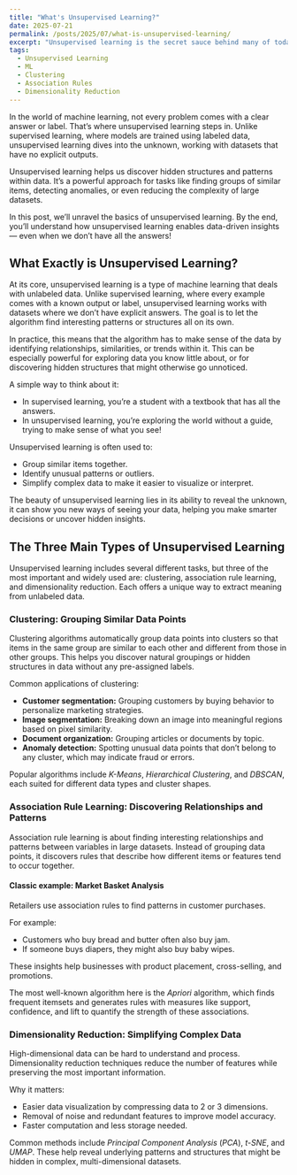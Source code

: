 ```yaml
---
title: "What's Unsupervised Learning?"
date: 2025-07-21
permalink: /posts/2025/07/what-is-unsupervised-learning/
excerpt: "Unsupervised learning is the secret sauce behind many of today’s most powerful AI tools, but how does it find patterns in data without any labels? In this post, we’ll uncover the magic of clustering, association rules, and dimensionality reduction, and show you how these techniques can transform raw data into deep insights. Ready to unlock the mysteries of your data? Let’s dive in!"
tags:
  - Unsupervised Learning
  - ML
  - Clustering
  - Association Rules
  - Dimensionality Reduction
---
```


In the world of machine learning, not every problem comes with a clear answer or label. That’s where unsupervised learning steps in. Unlike supervised learning, where models are trained using labeled data, unsupervised learning dives into the unknown, working with datasets that have no explicit outputs.

Unsupervised learning helps us discover hidden structures and patterns within data. It’s a powerful approach for tasks like finding groups of similar items, detecting anomalies, or even reducing the complexity of large datasets.

In this post, we’ll unravel the basics of unsupervised learning. By the end, you’ll understand how unsupervised learning enables data-driven insights — even when we don’t have all the answers!

## What Exactly is Unsupervised Learning?

At its core, unsupervised learning is a type of machine learning that deals with unlabeled data. Unlike supervised learning, where every example comes with a known output or label, unsupervised learning works with datasets where we don’t have explicit answers. The goal is to let the algorithm find interesting patterns or structures all on its own.

In practice, this means that the algorithm has to make sense of the data by identifying relationships, similarities, or trends within it. This can be especially powerful for exploring data you know little about, or for discovering hidden structures that might otherwise go unnoticed.

A simple way to think about it:

- In supervised learning, you’re a student with a textbook that has all the answers.
- In unsupervised learning, you’re exploring the world without a guide, trying to make sense of what you see!

Unsupervised learning is often used to:
- Group similar items together.
- Identify unusual patterns or outliers.
- Simplify complex data to make it easier to visualize or interpret.

The beauty of unsupervised learning lies in its ability to reveal the unknown, it can show you new ways of seeing your data, helping you make smarter decisions or uncover hidden insights.


## The Three Main Types of Unsupervised Learning

Unsupervised learning includes several different tasks, but three of the most important and widely used are: clustering, association rule learning, and dimensionality reduction. Each offers a unique way to extract meaning from unlabeled data.


### Clustering: Grouping Similar Data Points

Clustering algorithms automatically group data points into clusters so that items in the same group are similar to each other and different from those in other groups. This helps you discover natural groupings or hidden structures in data without any pre-assigned labels.

Common applications of clustering:

- **Customer segmentation:** Grouping customers by buying behavior to personalize marketing strategies.
- **Image segmentation:** Breaking down an image into meaningful regions based on pixel similarity.
- **Document organization:** Grouping articles or documents by topic.
- **Anomaly detection:** Spotting unusual data points that don’t belong to any cluster, which may indicate fraud or errors.

Popular algorithms include *K-Means*, *Hierarchical Clustering*, and *DBSCAN*, each suited for different data types and cluster shapes.

### Association Rule Learning: Discovering Relationships and Patterns

Association rule learning is about finding interesting relationships and patterns between variables in large datasets. Instead of grouping data points, it discovers rules that describe how different items or features tend to occur together.

#### Classic example: Market Basket Analysis

Retailers use association rules to find patterns in customer purchases. 

For example:

- Customers who buy bread and butter often also buy jam.
- If someone buys diapers, they might also buy baby wipes.

These insights help businesses with product placement, cross-selling, and promotions.

The most well-known algorithm here is the *Apriori* algorithm, which finds frequent itemsets and generates rules with measures like support, confidence, and lift to quantify the strength of these associations.

### Dimensionality Reduction: Simplifying Complex Data

High-dimensional data can be hard to understand and process. Dimensionality reduction techniques reduce the number of features while preserving the most important information.

Why it matters:

- Easier data visualization by compressing data to 2 or 3 dimensions.
- Removal of noise and redundant features to improve model accuracy.
- Faster computation and less storage needed.

Common methods include *Principal Component Analysis* (*PCA*), *t-SNE*, and *UMAP*. These help reveal underlying patterns and structures that might be hidden in complex, multi-dimensional datasets.

<!-- ## What's next?

Unsupervised learning is an exciting branch of machine learning that lets us uncover hidden patterns and relationships in data, all without relying on labeled examples. Whether through clustering, association rule learning, or dimensionality reduction, these techniques empower us to make sense of complex datasets and extract valuable insights.

In this post, we explored the core concepts behind unsupervised learning and introduced its three main types. But understanding the theory is just the beginning!

In upcoming posts, we’ll get hands-on with these techniques. Through practical examples, you’ll gain the skills to confidently use unsupervised learning in your own projects, unlocking insights you never thought possible.

Stay tuned for the next posts, where we’ll roll up our sleeves and start building our first unsupervised learning models! -->
